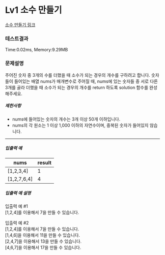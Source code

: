 # Lv1 소수 만들기
 [소수 만들기 링크](https://school.programmers.co.kr/learn/courses/30/lessons/12977)

### 테스트결과
 Time:0.02ms, Memory:9.29MB

### 문제설명
<p>주어진 숫자 중 3개의 수를 더했을 때 소수가 되는 경우의 개수를 구하려고 합니다. 숫자들이 들어있는 배열 nums가 매개변수로 주어질 때, nums에 있는 숫자들 중 서로 다른 3개를 골라 더했을 때 소수가 되는 경우의 개수를 return 하도록 solution 함수를 완성해주세요.</p>

<h5>제한사항</h5>

<ul>
    <li>nums에 들어있는 숫자의 개수는 3개 이상 50개 이하입니다.</li>
    <li>nums의 각 원소는 1 이상 1,000 이하의 자연수이며, 중복된 숫자가 들어있지 않습니다.</li>
</ul>

<hr>

<h5>입출력 예</h5>
<table class="table">
<thead><tr>
    <th>nums</th>
    <th>result</th>
</tr>
</thead>
<tbody><tr>
    <td>[1,2,3,4]</td>
    <td>1</td>
</tr>
<tr>
    <td>[1,2,7,6,4]</td>
    <td>4</td>
</tr>
</tbody>
</table>
<h5>입출력 예 설명</h5>

<p>입출력 예 #1<br>
[1,2,4]를 이용해서 7을 만들 수 있습니다.</p>

<p>입출력 예 #2<br>
[1,2,4]를 이용해서 7을 만들 수 있습니다.<br>
[1,4,6]을 이용해서 11을 만들 수 있습니다.<br>
[2,4,7]을 이용해서 13을 만들 수 있습니다.<br>
[4,6,7]을 이용해서 17을 만들 수 있습니다.</p>
